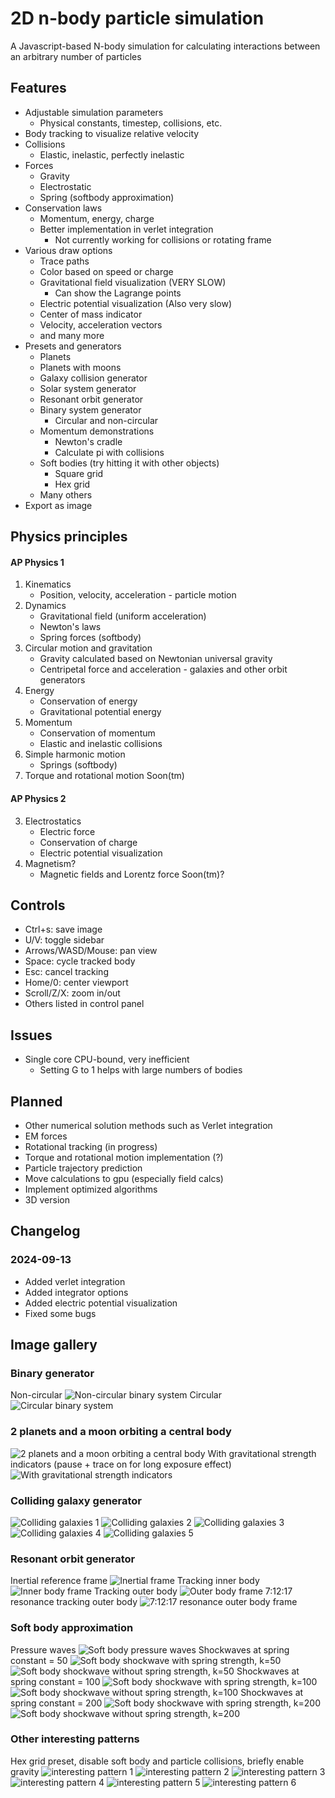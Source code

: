# 2D n-body particle simulation

A Javascript-based N-body simulation for calculating interactions between an arbitrary number of particles

## Features
- Adjustable simulation parameters
  - Physical constants, timestep, collisions, etc.
- Body tracking to visualize relative velocity
- Collisions
  - Elastic, inelastic, perfectly inelastic
- Forces
  - Gravity
  - Electrostatic
  - Spring (softbody approximation)
- Conservation laws
  - Momentum, energy, charge
  - Better implementation in verlet integration
    - Not currently working for collisions or rotating frame
- Various draw options
  - Trace paths
  - Color based on speed or charge
  - Gravitational field visualization (VERY SLOW)
    - Can show the Lagrange points
  - Electric potential visualization (Also very slow)
  - Center of mass indicator
  - Velocity, acceleration vectors
  - and many more
- Presets and generators
  - Planets
  - Planets with moons
  - Galaxy collision generator
  - Solar system generator
  - Resonant orbit generator
  - Binary system generator
    - Circular and non-circular
  - Momentum demonstrations
    - Newton's cradle
    - Calculate pi with collisions
  - Soft bodies (try hitting it with other objects)
    - Square grid
    - Hex grid
  - Many others
- Export as image

## Physics principles
#### AP Physics 1
1. Kinematics
    - Position, velocity, acceleration - particle motion
2. Dynamics
    - Gravitational field (uniform acceleration)
    - Newton's laws
    - Spring forces (softbody)
3. Circular motion and gravitation
    - Gravity calculated based on Newtonian universal gravity
    - Centripetal force and acceleration - galaxies and other orbit generators
4. Energy
    - Conservation of energy
    - Gravitational potential energy
5. Momentum
    - Conservation of momentum
    - Elastic and inelastic collisions
6. Simple harmonic motion
    - Springs (softbody)
7. Torque and rotational motion Soon(tm)

#### AP Physics 2
3. Electrostatics
    - Electric force
    - Conservation of charge
    - Electric potential visualization
5. Magnetism?
    - Magnetic fields and Lorentz force Soon(tm)?

## Controls
- Ctrl+s: save image
- U/V: toggle sidebar
- Arrows/WASD/Mouse: pan view
- Space: cycle tracked body
- Esc: cancel tracking
- Home/0: center viewport
- Scroll/Z/X: zoom in/out
- Others listed in control panel

## Issues
- Single core CPU-bound, very inefficient
  - Setting G to 1 helps with large numbers of bodies

## Planned
- Other numerical solution methods such as Verlet integration
- EM forces
- Rotational tracking (in progress)
- Torque and rotational motion implementation (?)
- Particle trajectory prediction
- Move calculations to gpu (especially field calcs)
- Implement optimized algorithms
- 3D version

## Changelog
### 2024-09-13
- Added verlet integration
- Added integrator options
- Added electric potential visualization
- Fixed some bugs

## Image gallery
### Binary generator
Non-circular
![Non-circular binary system](.github/binary.png)
Circular
![Circular binary system](.github/binary-c.png)

### 2 planets and a moon orbiting a central body
![2 planets and a moon orbiting a central body](.github/planet+moon.png)
With gravitational strength indicators (pause + trace on for long exposure effect)
![With gravitational strength indicators](.github/planet+moon-gravity.png)

### Colliding galaxy generator
![Colliding galaxies 1](.github/galaxies-1.png)
![Colliding galaxies 2](.github/galaxies-2.png)
![Colliding galaxies 3](.github/galaxies-3.png)
![Colliding galaxies 4](.github/galaxies-4.png)
![Colliding galaxies 5](.github/galaxies-5.png)

### Resonant orbit generator
Inertial reference frame
![Inertial frame](.github/res-8-13-center.png)
Tracking inner body
![Inner body frame](.github/res-8-13-inner.png)
Tracking outer body
![Outer body frame](.github/res-8-13-outer.png)
7:12:17 resonance tracking outer body
![7:12:17 resonance outer body frame](.github/res-7-12-17-outer.png)

### Soft body approximation
Pressure waves
![Soft body pressure waves](.github/soft-waves.png)
Shockwaves at spring constant = 50
![Soft body shockwave with spring strength, k=50](.github/soft-50-1.png)
![Soft body shockwave without spring strength, k=50](.github/soft-50-2.png)
Shockwaves at spring constant = 100
![Soft body shockwave with spring strength, k=100](.github/soft-100-1.png)
![Soft body shockwave without spring strength, k=100](.github/soft-100-2.png)
Shockwaves at spring constant = 200
![Soft body shockwave with spring strength, k=200](.github/soft-200-1.png)
![Soft body shockwave without spring strength, k=200](.github/soft-200-2.png)

### Other interesting patterns
Hex grid preset, disable soft body and particle collisions, briefly enable gravity
![interesting pattern 1](.github/gravity-1.png)
![interesting pattern 2](.github/gravity-2.png)
![interesting pattern 3](.github/gravity-3.png)
![interesting pattern 4](.github/gravity-4.png)
![interesting pattern 5](.github/gravity-5.png)
![interesting pattern 6](.github/gravity-6.png)